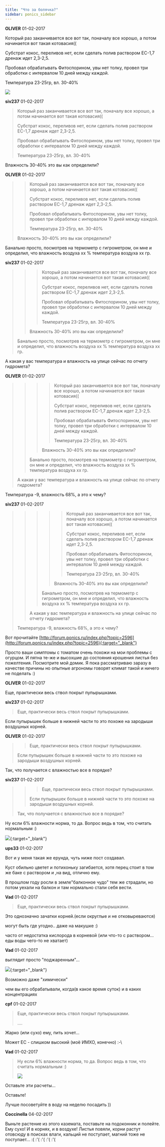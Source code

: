 ```yaml
---
title: "Что за болячка?"
sidebar: ponics_sidebar
---
```


**OLIVER** 01-02-2017

Который раз заканчивается все вот так, поначалу все хорошо, а потом начинается вот такая котовасия((

Субстрат кокос, переливов нет, если сделать полив раствором ЕС-1,7 дренаж идет 2,3-2,5.

Пробовал обрабатывать Фитоспорином, увы нет толку, провел три обработки с интервалом 10 дней между каждой.

Температура 23-25гр, вл. 30-40%

![](http://SSmaker.ru/553eecfa_s.jpg)



**siv237** 01-02-2017

> Который раз заканчивается все вот так, поначалу все хорошо, а потом начинается вот такая котовасия((
> 
> Субстрат кокос, переливов нет, если сделать полив раствором ЕС-1,7 дренаж идет 2,3-2,5.
> 
> Пробовал обрабатывать Фитоспорином, увы нет толку, провел три обработки с интервалом 10 дней между каждой.
> 
> Температура 23-25гр, вл. 30-40%

Влажность 30-40% это вы как определили?


**OLIVER** 01-02-2017

> > Который раз заканчивается все вот так, поначалу все хорошо, а потом начинается вот такая котовасия((
> > 
> > Субстрат кокос, переливов нет, если сделать полив раствором ЕС-1,7 дренаж идет 2,3-2,5.
> > 
> > Пробовал обрабатывать Фитоспорином, увы нет толку, провел три обработки с интервалом 10 дней между каждой.
> > 
> > Температура 23-25гр, вл. 30-40%
> 
> 
> 
> Влажность 30-40% это вы как определили?

Банально просто, посмотрев на термометр с гигрометром, он мне и определил, что влажность воздуха хх % температура воздуха хх гр. 


**siv237** 01-02-2017

> > > Который раз заканчивается все вот так, поначалу все хорошо, а потом начинается вот такая котовасия((
> > > 
> > > Субстрат кокос, переливов нет, если сделать полив раствором ЕС-1,7 дренаж идет 2,3-2,5.
> > > 
> > > Пробовал обрабатывать Фитоспорином, увы нет толку, провел три обработки с интервалом 10 дней между каждой.
> > > 
> > > Температура 23-25гр, вл. 30-40%
> > 
> > 
> > 
> > Влажность 30-40% это вы как определили?
> 
> 
> 
> Банально просто, посмотрев на термометр с гигрометром, он мне и определил, что влажность воздуха хх % температура воздуха хх гр.

А какая у вас температура и влажность на улице сейчас по отчету гидромета?


**OLIVER** 01-02-2017

> > > > Который раз заканчивается все вот так, поначалу все хорошо, а потом начинается вот такая котовасия((
> > > > 
> > > > Субстрат кокос, переливов нет, если сделать полив раствором ЕС-1,7 дренаж идет 2,3-2,5.
> > > > 
> > > > Пробовал обрабатывать Фитоспорином, увы нет толку, провел три обработки с интервалом 10 дней между каждой.
> > > > 
> > > > Температура 23-25гр, вл. 30-40%
> > > 
> > > 
> > > 
> > > Влажность 30-40% это вы как определили?
> > 
> > 
> > 
> > Банально просто, посмотрев на термометр с гигрометром, он мне и определил, что влажность воздуха хх % температура воздуха хх гр.
> 
> 
> 
> А какая у вас температура и влажность на улице сейчас по отчету гидромета?

Температура -9, влажность 68%, а это к чему?


**siv237** 01-02-2017

> > > > > Который раз заканчивается все вот так, поначалу все хорошо, а потом начинается вот такая котовасия((
> > > > > 
> > > > > Субстрат кокос, переливов нет, если сделать полив раствором ЕС-1,7 дренаж идет 2,3-2,5.
> > > > > 
> > > > > Пробовал обрабатывать Фитоспорином, увы нет толку, провел три обработки с интервалом 10 дней между каждой.
> > > > > 
> > > > > Температура 23-25гр, вл. 30-40%
> > > > 
> > > > 
> > > > 
> > > > Влажность 30-40% это вы как определили?
> > > 
> > > 
> > > 
> > > Банально просто, посмотрев на термометр с гигрометром, он мне и определил, что влажность воздуха хх % температура воздуха хх гр.
> > 
> > 
> > 
> > А какая у вас температура и влажность на улице сейчас по отчету гидромета?
> 
> 
> 
> Температура -9, влажность 68%, а это к чему?

Вот прочитайте [http://forum.ponics.ru/index.php?topic=2596](http://forum.ponics.ru/index.php?topic=2596){:target="_blank"}

Просто ваши симптомы с томатом очень похожи на мои проблемы с огурцом. И пятна те-же и высохшие до состояния крошения листья без пожелтения. Посмотрите мой домик. Я пока рассматриваю заразу в качестве причины но опытные агрономы говорят климат такой и ничего не поделать :)


**OLIVER** 01-02-2017

Еще, практически весь ствол покрыт пупырышками. 



**siv237** 01-02-2017

> Еще, практически весь ствол покрыт пупырышками. 

Если пупырышек больше в нижней части то это похоже на зародыши воздушных корней.


**OLIVER** 01-02-2017

> > Еще, практически весь ствол покрыт пупырышками. 
> 
> 
> 
> Если пупырышек больше в нижней части то это похоже на зародыши воздушных корней.

Так, что получается с влажностью все в порядке?


**siv237** 01-02-2017

> > > Еще, практически весь ствол покрыт пупырышками. 
> > 
> > 
> > 
> > Если пупырышек больше в нижней части то это похоже на зародыши воздушных корней.
> 
> 
> 
> Так, что получается с влажностью все в порядке?

Ну если 6% влажности норма, то да. Вопрос ведь в том, что считать нормальным :)

[![](/imagehost2/thumbs/20170201160429.png)](https://t.me/ponics_ru_files/18146){:target="_blank"}


**ups33** 01-02-2017

Вот и у меня такая же ерунда, чуть ниже пост создавал.

Куст обильно цветет и потихоньку загибается, хотя перец стоит в том же баке с раствором и ,на вид, отлично ему.

В прошлом году росли в земле"балконное чудо" тем же страдали, но потом уехали на балкон и там нормально стали себя вести.


**Vad** 01-02-2017

> Еще, практически весь ствол покрыт пупырышками. 

Это однозначно зачатки корней.(если округлые и не отковыреваются)

могут быть где угодно.. даже на макушке :)

часто от недостатка кислорода в корневой (или что-то с раствором... еды воды чего-то не хватает)


**Vad** 01-02-2017

выглядит просто "поджаренным"...

[![](/imagehost2/thumbs/a762d94c1324.jpg)](https://t.me/ponics_ru_files/18147){:target="_blank"}

Возможно даже "химически"

чем вы его обрабатывали, когда(в какое время суток) и в каких концентрациях


**cpf** 01-02-2017

> Еще, практически весь ствол покрыт пупырышками. 
> 
> ....

Жарко (или сухо) ему, пить хочет...

Может ЕС - слишком высокий (моё ИМХО, конечно) :-\


**Vad** 01-02-2017

> Ну если 6% влажности норма, то да. Вопрос ведь в том, что считать нормальным :)
> 
> ![](/imagehost2/thumbs/20170201160429.png)

Оставьте эти расчеты...

Оставьте!

Лучше посоветуйте в воду на неделю посадить ))


**Coccinella** 04-02-2017

Выньте растение из этого каземата, поставьте на подоконник и полейте. Ему сухо! И в корнях, и в воздухе! Листья повяли, корни растут отовсюду в поисках влаги, кальций не поступает, магний тоже не поступает... :( :&#039;( :&#039;( :&#039;( :&#039;(


